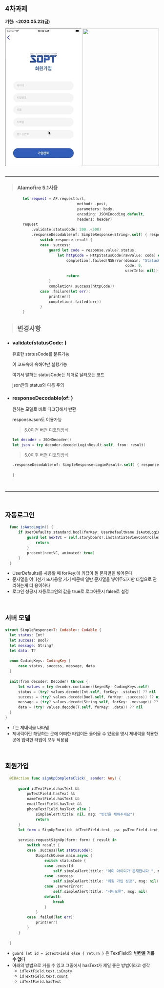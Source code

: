 ## 4차과제

__기한: ~2020.05.22(금)__


<div>
<img src="../READMEImg/4차과제1.gif" width="250" height="450">
<img src="../READMEImg/4차과제2.gif" width="250" height="450">
</div>
<br>

***

> ### Alamofire 5.1사용

``` swift 
        let request = AF.request(url,
                                 method: .post,
                                 parameters: body,
                                 encoding: JSONEncoding.default,
                                 headers: header)
        request
            .validate(statusCode: 200..<500)
            .responseDecodable(of: SimpleResponse<String>.self) { response in
                switch response.result {
                case .success:
                    guard let code = response.value?.status,
                        let httpCode = HttpStatusCode(rawValue: code) else {
                            completion(.failed(NSError(domain: "StatusCode Err",
                                                       code: 0,
                                                       userInfo: nil)))
                            return
                    }
                    completion(.success(httpCode))
                case .failure(let err):
                    print(err)
                    completion(.failed(err))
                }
        }
```

> ## 변경사항

* ### validate(statusCode: )
  
  유효한 statusCode를 분류가능
  
  이 코드속에 속해야만 실행가능
  
  여기서 말하는 statusCode는 헤더로 날라오는 코드
  
  json안의 status와 다름 주의



* ### responseDecodable(of: )

  원하는 모델로 바로 디코딩해서 반환

  responseJson도 이용가능

  > 5.0이전 버전 디코딩방식

  ``` swift
  let decoder = JSONDecoder()
  let json = try decoder.decode(LoginResult.self, from: result)
  ```
  
  >  5.0이후 버전 디코딩방식

  ``` swift
  .responseDecodable(of: SimpleResponse<LoginResult>.self) { response in
      
  }
  ```

  

<br>

***

<br>

## 자동로그인

  ``` swift 
    func isAutoLogin() {
        if UserDefaults.standard.bool(forKey: UserDefaultName.isAutoLogin.rawValue) {
            guard let nextVC = self.storyboard?.instantiateViewController(withIdentifier: "TabBarC") else {
                return
            }
            present(nextVC, animated: true)
        }
    }
  ```

* UserDefaults를 사용할 때 forKey:에 키값이 될 문자열을 넣어준다
* 문자열을 어디선가 또사용할 거기 때문에 일반 문자열을 넣어두되지만 타입으로 관리하는게 더 용이하다
* 로그인 성공시 자동로그인의 값을 true로 로그아웃시 false로 설정




<br>


## 서버 모델

  ``` swift 
struct SimpleResponse<T: Codable>: Codable {
    let status: Int?
    let success: Bool?
    let message: String?
    let data: T?
    
    enum CodingKeys: CodingKey {
        case status, success, message, data
    }
    
    init(from decoder: Decoder) throws {
        let values = try decoder.container(keyedBy: CodingKeys.self)
        status = (try? values.decode(Int.self, forKey: .status)) ?? nil
        success = (try? values.decode(Bool.self, forKey: .success)) ?? nil
        message = (try? values.decode(String.self, forKey: .message)) ?? nil
        data = (try? values.decode(T.self, forKey: .data)) ?? nil
    }
}
  ```

* T는 제네릭을 나타냄
* 제네릭이란 해당하는 곳에 어떠한 타입이든 들어올 수 있음을 명시
  제네릭을 적용한 곳에 입력한 타입이 모두 적용됨

<br>

## 회원가입

  ``` swift 
    @IBAction func signUpCompleteClick(_ sender: Any) {
        
        guard idTextField.hasText &&
            pwTextField.hasText &&
            nameTextField.hasText &&
            emailTextField.hasText &&
            phoneTextField.hasText else {
                simpleAlert(title: nil, msg: "빈칸을 채워주세요")
                return
        }
        let form = SignUpForm(id: idTextField.text, pw: pwTextField.text, name: nameTextField.text, email: emailTextField.text, phone: phoneTextField.text)
        
        service.requestSignUp(form: form) { result in
            switch result {
            case .success(let statusCode):
                DispatchQueue.main.async {
                    switch statusCode {
                    case .existId:
                        self.simpleAlert(title: "이미 아이디가 존재합니다.", msg: nil)
                    case .success:
                        self.simpleAlert(title: "회원 가입 성공", msg: nil)
                    case .serverError:
                        self.simpleAlert(title: "서버오류", msg: nil)
                    default:
                        break
                    }
                }
            case .failed(let err):
                print(err)
            }
        }
        
    }

  ```

* `guard let id = idTextField else { return }` 은 TextField의 __빈칸을 거를 수 없다__
* 아래의 방법으로 거를 수 있고 그중에서 hasText가 제일 좋은 방법이라고 생각
  * `idTextField.text.isEmpty`
  * `idTextField.text.count`
  * `idTextField.hasText`


